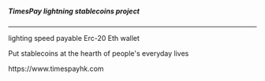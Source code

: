 <h5>TimesPay lightning stablecoins project</h5>
<hr>

<p>lighting speed payable Erc-20 Eth wallet</p>
<p>Put stablecoins at the hearth of people's everyday lives</p>
https://www.timespayhk.com
